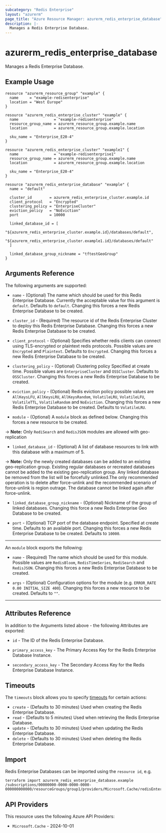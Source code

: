 ```yaml
---
subcategory: "Redis Enterprise"
layout: "azurerm"
page_title: "Azure Resource Manager: azurerm_redis_enterprise_database"
description: |-
  Manages a Redis Enterprise Database.
---
```


# azurerm_redis_enterprise_database

Manages a Redis Enterprise Database.

## Example Usage

```hcl
resource "azurerm_resource_group" "example" {
  name     = "example-redisenterprise"
  location = "West Europe"
}

resource "azurerm_redis_enterprise_cluster" "example" {
  name                = "example-redisenterprise"
  resource_group_name = azurerm_resource_group.example.name
  location            = azurerm_resource_group.example.location

  sku_name = "Enterprise_E20-4"
}

resource "azurerm_redis_enterprise_cluster" "example1" {
  name                = "example-redisenterprise1"
  resource_group_name = azurerm_resource_group.example.name
  location            = azurerm_resource_group.example.location

  sku_name = "Enterprise_E20-4"
}

resource "azurerm_redis_enterprise_database" "example" {
  name = "default"

  cluster_id        = azurerm_redis_enterprise_cluster.example.id
  client_protocol   = "Encrypted"
  clustering_policy = "EnterpriseCluster"
  eviction_policy   = "NoEviction"
  port              = 10000

  linked_database_id = [
    "${azurerm_redis_enterprise_cluster.example.id}/databases/default",
    "${azurerm_redis_enterprise_cluster.example1.id}/databases/default"
  ]

  linked_database_group_nickname = "tftestGeoGroup"
}
```

## Arguments Reference

The following arguments are supported:

* `name` - (Optional) The name which should be used for this Redis Enterprise Database. Currently the acceptable value for this argument is `default`. Defaults to `default`. Changing this forces a new Redis Enterprise Database to be created.

* `cluster_id` - (Required) The resource id of the Redis Enterprise Cluster to deploy this Redis Enterprise Database. Changing this forces a new Redis Enterprise Database to be created.

* `client_protocol` - (Optional) Specifies whether redis clients can connect using TLS-encrypted or plaintext redis protocols. Possible values are `Encrypted` and `Plaintext`. Defaults to `Encrypted`. Changing this forces a new Redis Enterprise Database to be created.

* `clustering_policy` - (Optional) Clustering policy Specified at create time. Possible values are `EnterpriseCluster` and `OSSCluster`. Defaults to `OSSCluster`. Changing this forces a new Redis Enterprise Database to be created.

* `eviction_policy` - (Optional) Redis eviction policy possible values are `AllKeysLFU`, `AllKeysLRU`, `AllKeysRandom`, `VolatileLRU`, `VolatileLFU`, `VolatileTTL`, `VolatileRandom` and `NoEviction`. Changing this forces a new Redis Enterprise Database to be created. Defaults to `VolatileLRU`.

* `module` - (Optional) A `module` block as defined below. Changing this forces a new resource to be created.

-> **Note:** Only `RediSearch` and `RedisJSON` modules are allowed with geo-replication

* `linked_database_id` - (Optional) A list of database resources to link with this database with a maximum of 5.

-> **Note:** Only the newly created databases can be added to an existing geo-replication group. Existing regular databases or recreated databases cannot be added to the existing geo-replication group. Any linked database be removed from the list will be forcefully unlinked.The only recommended operation is to delete after force-unlink and the recommended scenario of force-unlink is region outrage. The database cannot be linked again after force-unlink.

* `linked_database_group_nickname` - (Optional) Nickname of the group of linked databases. Changing this force a new Redis Enterprise Geo Database to be created.

* `port` - (Optional) TCP port of the database endpoint. Specified at create time. Defaults to an available port. Changing this forces a new Redis Enterprise Database to be created. Defaults to `10000`.

---

An `module` block exports the following:

* `name` - (Required) The name which should be used for this module. Possible values are `RedisBloom`, `RedisTimeSeries`, `RediSearch` and `RedisJSON`. Changing this forces a new Redis Enterprise Database to be created.

* `args` - (Optional) Configuration options for the module (e.g. `ERROR_RATE 0.00 INITIAL_SIZE 400`). Changing this forces a new resource to be created. Defaults to `""`.

---

## Attributes Reference

In addition to the Arguments listed above - the following Attributes are exported:

* `id` - The ID of the Redis Enterprise Database.

* `primary_access_key` - The Primary Access Key for the Redis Enterprise Database Instance.

* `secondary_access_key` - The Secondary Access Key for the Redis Enterprise Database Instance.

## Timeouts

The `timeouts` block allows you to specify [timeouts](https://developer.hashicorp.com/terraform/language/resources/configure#define-operation-timeouts) for certain actions:

* `create` - (Defaults to 30 minutes) Used when creating the Redis Enterprise Database.
* `read` - (Defaults to 5 minutes) Used when retrieving the Redis Enterprise Database.
* `update` - (Defaults to 30 minutes) Used when updating the Redis Enterprise Database.
* `delete` - (Defaults to 30 minutes) Used when deleting the Redis Enterprise Database.

## Import

Redis Enterprise Databases can be imported using the `resource id`, e.g.

```shell
terraform import azurerm_redis_enterprise_database.example /subscriptions/00000000-0000-0000-0000-000000000000/resourceGroups/group1/providers/Microsoft.Cache/redisEnterprise/cluster1/databases/database1
```

## API Providers
<!-- This section is generated, changes will be overwritten -->
This resource uses the following Azure API Providers:

* `Microsoft.Cache` - 2024-10-01
